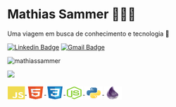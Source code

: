 # Mathias Sammer 👨🏽‍💻
Uma viagem em busca de conhecimento e tecnologia 🚀

[![Linkedin Badge](https://img.shields.io/badge/-Mathias%20Sammer-0599B0?style=flat-square&logo=Linkedin&logoColor=white&link=https://www.linkedin.com/in/mathias-sammer/)](https://www.linkedin.com/in/mathias-sammer/) [![Gmail Badge](https://img.shields.io/badge/-mathias.sammer.946@gmail.com-0599B0?style=flat-square&logo=Gmail&logoColor=white&link=mailto:mathias.sammer.946@gmail.com)](mailto:mathias.sammer.946@gmail.com)

<p align="left"> <img src="https://komarev.com/ghpvc/?username=mathiassammer" alt="mathiassammer"/> </p>

 <div>
  <a href="https://github.com/mathiassammer">
  <img height="180em" src="https://github-readme-stats.vercel.app/api/top-langs/?username=mathiassammer&layout=compact&langs_count=16&theme=dracula"/>
</div>

<div style="display: inline_block"><br>
  <img align="center" alt="dev-Js" height="30" width="40" src="https://raw.githubusercontent.com/devicons/devicon/master/icons/javascript/javascript-plain.svg">
  <img align="center" alt="dev-HTML" height="30" width="40" src="https://raw.githubusercontent.com/devicons/devicon/master/icons/html5/html5-original.svg">
  <img align="center" alt="dev-CSS" height="30" width="40" src="https://raw.githubusercontent.com/devicons/devicon/master/icons/css3/css3-original.svg">
   <img align="center" alt="dev-NodeJS" height="30" width="40" src="https://raw.githubusercontent.com/devicons/devicon/master/icons/nodejs/nodejs-original.svg">
   <img align="center" alt="dev-Python" height="30" width="40" src="https://raw.githubusercontent.com/devicons/devicon/master/icons/python/python-original.svg">
   <img align="center" alt="dev-elixir" height="30" width="40" src="https://raw.githubusercontent.com/devicons/devicon/master/icons/elixir/elixir-original.svg">
</div>
